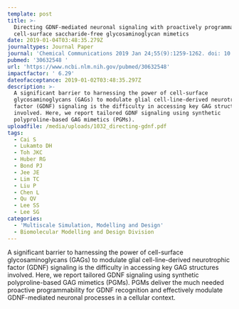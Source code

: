 ```yaml
---
template: post
title: >-
  Directing GDNF-mediated neuronal signaling with proactively programmable
  cell-surface saccharide-free glycosaminoglycan mimetics
date: 2019-01-04T03:48:35.279Z
journaltypes: Journal Paper
journal: 'Chemical Communications 2019 Jan 24;55(9):1259-1262. doi: 10.1039/c8cc09253b'
pubmed: '30632548 '
url: 'https://www.ncbi.nlm.nih.gov/pubmed/30632548'
impactfactor: ' 6.29'
dateofacceptance: 2019-01-02T03:48:35.297Z
description: >-
  A significant barrier to harnessing the power of cell-surface
  glycosaminoglycans (GAGs) to modulate glial cell-line-derived neurotrophic
  factor (GDNF) signaling is the difficulty in accessing key GAG structures
  involved. Here, we report tailored GDNF signaling using synthetic
  polyproline-based GAG mimetics (PGMs). 
uploadfile: /media/uploads/1032_directing-gdnf.pdf
tags:
  - Cai S
  - Lukamto DH
  - Toh JKC
  - Huber RG
  - Bond PJ
  - Jee JE
  - Lim TC
  - Liu P
  - Chen L
  - Qu QV
  - Lee SS
  - Lee SG
categories:
  - 'Multiscale Simulation, Modelling and Design'
  - Biomolecular Modelling and Design Division
---
```

<!--StartFragment-->

A significant barrier to harnessing the power of cell-surface glycosaminoglycans (GAGs) to modulate glial cell-line-derived neurotrophic factor (GDNF) signaling is the difficulty in accessing key GAG structures involved. Here, we report tailored GDNF signaling using synthetic polyproline-based GAG mimetics (PGMs). PGMs deliver the much needed proactive programmability for GDNF recognition and effectively modulate GDNF-mediated neuronal processes in a cellular context.

<!--EndFragment-->
